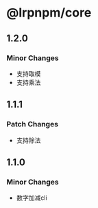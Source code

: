 # @lrpnpm/core

## 1.2.0

### Minor Changes

- 支持取模
- 支持乘法

## 1.1.1

### Patch Changes

- 支持除法

## 1.1.0

### Minor Changes

- 数字加减cli
